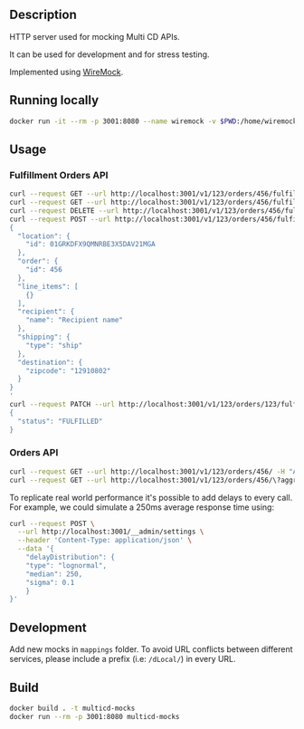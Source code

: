 ## Description

HTTP server used for mocking Multi CD APIs.

It can be used for development and for stress testing.

Implemented using [WireMock](https://wiremock.org/).

## Running locally

```bash
docker run -it --rm -p 3001:8080 --name wiremock -v $PWD:/home/wiremock wiremock/wiremock:2.35.0 -v --global-response-templating
```

## Usage

### Fulfillment Orders API

```bash
curl --request GET --url http://localhost:3001/v1/123/orders/456/fulfillment-orders/ -H "Authentication: Bearer ABC"
curl --request GET --url http://localhost:3001/v1/123/orders/456/fulfillment-orders/123/ -H "Authentication: Bearer ABC"
curl --request DELETE --url http://localhost:3001/v1/123/orders/456/fulfillment-orders/123/ -H "Authentication: Bearer ABC"
curl --request POST --url http://localhost:3001/v1/123/orders/456/fulfillment-orders/ -H "Authentication: Bearer ABC" -H "Content-Type: application/json" -d '
{
  "location": {
    "id": 01GRKDFX9QMNRBE3X5DAV21MGA
  },
  "order": {
    "id": 456
  },
  "line_items": [
    {}
  ],
  "recipient": {
    "name": "Recipient name"
  },
  "shipping": {
    "type": "ship"
  },
  "destination": {
    "zipcode": "12910802"
  }
}
'
curl --request PATCH --url http://localhost:3001/v1/123/orders/123/fulfillment-orders/01GRKDJKZ5RH81593CVGXWN2W5/ -H "Authentication: Bearer ABC" -H "Content-Type: application/json" -d '
{
  "status": "FULFILLED"
}
```

### Orders API

```bash
curl --request GET --url http://localhost:3001/v1/123/orders/456/ -H "Authentication: Bearer ABC"
curl --request GET --url http://localhost:3001/v1/123/orders/456/\?aggregates\=fulfillments -H "Authentication: Bearer ABC"
```


To replicate real world performance it's possible to add delays to every call. For example, we could simulate a 250ms average response time using:
```bash
curl --request POST \
  --url http://localhost:3001/__admin/settings \
  --header 'Content-Type: application/json' \
  --data '{    
	"delayDistribution": {
  	"type": "lognormal",
    "median": 250,
    "sigma": 0.1
	}
}'
```

## Development

Add new mocks in `mappings` folder. To avoid URL conflicts between different services, please include a prefix (i.e: `/dLocal/`) in every URL.

## Build

```bash
docker build . -t multicd-mocks
docker run --rm -p 3001:8080 multicd-mocks
```
